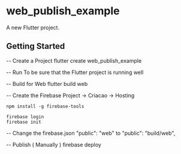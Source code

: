 # web_publish_example

A new Flutter project.

## Getting Started

-- Create a Project
flutter create web_publish_example

-- Run
To be sure that the Flutter project is running well

-- Build for Web
flutter build web

-- Create the Firebase Project
-> Criacao -> Hosting

    npm install -g firebase-tools

    firebase login
    firebase init

-- Change the firebase.json
"public": "web" to "public": "build/web",

-- Publish ( Manually )
firebase deploy

